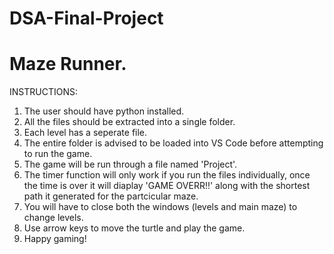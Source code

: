 # DSA-Final-Project
# Maze Runner.

INSTRUCTIONS:
1. The user should have python installed. 
2. All the files should be extracted into a single folder.
3. Each level has a seperate file.
4. The entire folder is advised to be loaded into VS Code before attempting to run the game.
5. The game will be run through a file named 'Project'.
6. The timer function will only work if you run the files individually, once the time is over it will diaplay 'GAME OVERR!!' along with the shortest path it generated for the partcicular maze.
7. You will have to close both the windows (levels and main maze) to change levels.
8. Use arrow keys to move the turtle and play the game.
9. Happy gaming!
